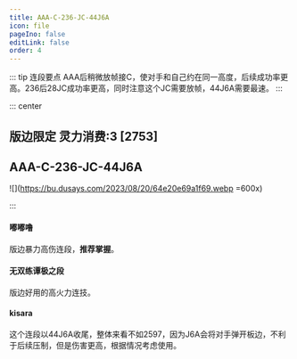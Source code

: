 ```yaml
---
title: AAA-C-236-JC-44J6A
icon: file
pageIno: false
editLink: false
order: 4
---
```


::: tip 连段要点
AAA后稍微放帧接C，使对手和自己约在同一高度，后续成功率更高。236后28JC成功率更高，同时注意这个JC需要放帧，44J6A需要最速。
:::

::: center
## **版边限定 灵力消费:3 [2753]** 
## **AAA-C-236-JC-44J6A**

![](https://bu.dusays.com/2023/08/20/64e20e69a1f69.webp =600x)



:::


#### **嘟嘟噜**
版边暴力高伤连段，**推荐掌握**。


#### **无双练谭极之段**
版边好用的高火力连技。

#### **kisara**
这个连段以44J6A收尾，整体来看不如2597，因为J6A会将对手弹开板边，不利于后续压制，但是伤害更高，根据情况考虑使用。